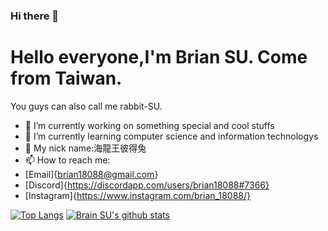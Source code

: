 ### Hi there 👋

# Hello everyone,I'm Brian SU. Come from Taiwan.
You guys can also call me rabbit-SU.
- 🔭 I’m currently working on something special and cool stuffs
- 🌱 I’m currently learning computer science and information technologys
- 🐰 My nick name:海龍王彼得兔
- 📫 How to reach me:
- [Email]{brian18088@gmail.com}  
- [Discord]{https://discordapp.com/users/brian18088#7366}
- [Instagram]{https://www.instagram.com/brian_18088/}


[![Top Langs](https://github-readme-stats.vercel.app/api/top-langs/?username=brian09088)](https://github.com/brian09088/github-readme-stats)
[![Brain SU's github stats](https://github-readme-stats.vercel.app/api?username=brian09088)](https://github.com/brian09088/github-readme-stats)
